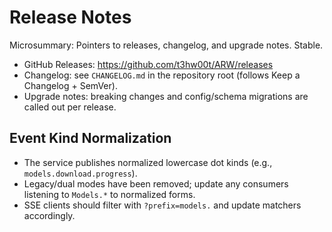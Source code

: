 # Release Notes

Microsummary: Pointers to releases, changelog, and upgrade notes. Stable.

- GitHub Releases: https://github.com/t3hw00t/ARW/releases
- Changelog: see `CHANGELOG.md` in the repository root (follows Keep a Changelog + SemVer).
- Upgrade notes: breaking changes and config/schema migrations are called out per release.

## Event Kind Normalization

- The service publishes normalized lowercase dot kinds (e.g., `models.download.progress`).
- Legacy/dual modes have been removed; update any consumers listening to `Models.*` to normalized forms.
- SSE clients should filter with `?prefix=models.` and update matchers accordingly.
